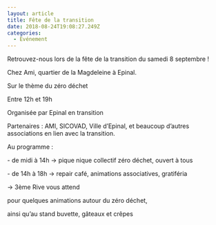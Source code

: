 ```yaml
---
layout: article
title: Fête de la transition
date: 2018-08-24T19:08:27.249Z
categories:
  - Evénement
---
```

Retrouvez-nous lors de la fête de la transition du samedi 8 septembre !

Chez Ami, quartier de la Magdeleine à Epinal.

Sur le thème du zéro déchet

Entre 12h et 19h

Organisée par Epinal en transition

Partenaires : AMI, SICOVAD, Ville d’Epinal, et beaucoup d’autres associations en lien avec la transition.



Au programme :



\- de midi à 14h → pique nique collectif zéro déchet, ouvert à tous



\- de 14h à 18h → repair café, animations associatives, gratiféria





→ 3ème Rive vous attend



pour quelques animations autour du zéro déchet,



ainsi qu’au stand buvette, gâteaux et crêpes
